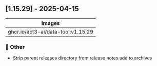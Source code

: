 ## [1.15.29] - 2025-04-15

| Images |
| ---------------------------------------------------- |
| ghcr.io/act3-ai/data-tool:v1.15.29 |

### 💼 Other

- Strip parent releases directory from release notes add to archives

